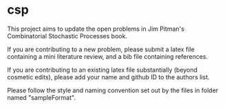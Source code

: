 # csp
This project aims to update the open problems in Jim Pitman's Combinatorial Stochastic Processes book. 

If you are contributing to a new problem, please submit a latex file containing a mini literature review, and a bib file containing references. 

If you are contributing to an existing latex file substantially (beyond cosmetic edits), please add your name and github ID to the authors list. 

Please follow the style and naming convention set out by the files in folder named "sampleFormat". 
